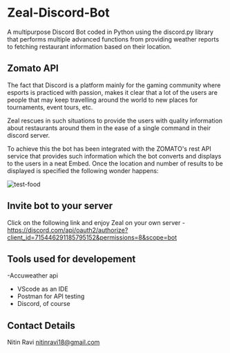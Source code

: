 # Zeal-Discord-Bot
A multipurpose Discord Bot coded in Python using the discord.py library that performs multiple advanced functions from providing weather reports to fetching restaurant information based on their location.

## Zomato API
The fact that Discord is a platform mainly for the gaming community where esports is practiced with passion, makes it clear that a lot of the users are people that may keep travelling around the world to new places for tournaments, event tours, etc.

Zeal rescues in such situations to provide the users with quality information about restaurants around them in the ease of a single command in their discord server.

To achieve this the bot has been integrated with the ZOMATO's rest API service that provides such information which the bot converts and displays to the users in a neat Embed. Once the location and number of results to be displayed is specified the following wonder happens:

![test-food](https://user-images.githubusercontent.com/62639059/85195162-025f9300-b2ee-11ea-8752-8ef72be51b6b.gif)

## Invite bot to your server
Click on the following link and enjoy Zeal on your own server - https://discord.com/api/oauth2/authorize?client_id=715446291185795152&permissions=8&scope=bot

## Tools used for developement

-Accuweather api
- VScode as an IDE
- Postman for API testing
- Discord, of course

## Contact Details

Nitin Ravi
nitinravi18@gmail.com
